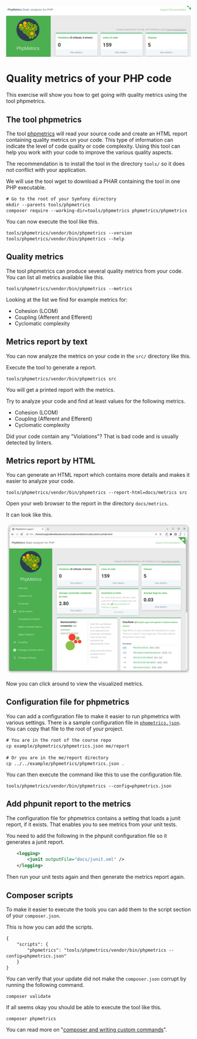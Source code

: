 <!--
---
author: mos
revision:
    "2023-05-11": "(C, mos) Add phpunit integration."
    "2023-05-09": "(B, mos) Reviewed."
    "2022-03-27": "(A, mos) First release."
---

-->
![phpmetrics logo](.img/phpmetrics_logo.png)

Quality metrics of your PHP code
==========================

This exercise will show you how to get going with quality metrics using the tool phpmetrics.


<!--
TODO

* 

-->

The tool phpmetrics
--------------------------

The tool [phpmetrics](https://phpmetrics.github.io/website/) will read your source code and create an HTML report containing quality metrics on your code. This type of information can indicate the level of code quality or code complexity. Using this tool can help you work with your code to improve the various quality aspects.

The recommendation is to install the tool in the directory `tools/` so it does not conflict with your application.

We will use the tool wget to download a PHAR containing the tool in one PHP executable.

```
# Go to the root of your Symfony directory
mkdir --parents tools/phpmetrics
composer require --working-dir=tools/phpmetrics phpmetrics/phpmetrics
```

You can now execute the tool like this.

```
tools/phpmetrics/vendor/bin/phpmetrics --version
tools/phpmetrics/vendor/bin/phpmetrics --help
```



Quality metrics
--------------------------

The tool phpmetrics can produce several quality metrics from your code. You can list all metrics available like this.

```
tools/phpmetrics/vendor/bin/phpmetrics --metrics
```

Looking at the list we find for example metrics for:

* Cohesion (LCOM)
* Coupling (Afferent and Efferent)
* Cyclomatic complexity



Metrics report by text
--------------------------

You can now analyze the metrics on your code in the `src/` directory like this.

Execute the tool to generate a report.

```
tools/phpmetrics/vendor/bin/phpmetrics src
```

You will get a printed report with the metrics.

Try to analyze your code and find at least values for the following metrics.

* Cohesion (LCOM)
* Coupling (Afferent and Efferent)
* Cyclomatic complexity

Did your code contain any "Violations"? That is bad code and is usually detected by linters.



Metrics report by HTML
--------------------------

You can generate an HTML report which contains more details and makes it easier to analyze your code.

```
tools/phpmetrics/vendor/bin/phpmetrics --report-html=docs/metrics src
```

Open your web browser to the report in the directory `docs/metrics`.

It can look like this.

![phpmetrics web](.img/phpmetrics.png)

Now you can click around to view the visualized metrics.



Configuration file for phpmetrics
--------------------------

You can add a configuration file to make it easier to run phpmetrics with various settings. There is a sample configuration file in [`phpmetrics.json`](phpmetrics.json). You can copy that file to the root of your project.

```
# You are in the root of the course repo
cp example/phpmetrics/phpmetrics.json me/report

# Or you are in the me/report directory
cp ../../example/phpmetrics/phpmetrics.json .
```

You can then execute the command like this to use the configuration file.

```
tools/phpmetrics/vendor/bin/phpmetrics --config=phpmetrics.json
```



Add phpunit report to the metrics
--------------------------

The configuration file for phpmetrics contains a setting that loads a junit report, if it exists. That enables you to see metrics from your unit tests.

You need to add the following in the phpunit configuration file so it generates a junit report.

```xml
    <logging>
        <junit outputFile="docs/junit.xml" />
    </logging>
```

Then run your unit tests again and then generate the metrics report again.



Composer scripts
--------------------------

To make it easier to execute the tools you can add them to the script section of your `composer.json`.

This is how you can add the scripts.

```
{
    "scripts": {
        "phpmetrics": "tools/phpmetrics/vendor/bin/phpmetrics --config=phpmetrics.json"
    }
}
```

You can verify that your update did not make the `composer.json` corrupt by running the following command.

```
composer validate
```

If all seems okay you should be able to execute the tool like this.

```
composer phpmetrics
```

You can read more on "[composer and writing custom commands](https://getcomposer.org/doc/articles/scripts.md#writing-custom-commands)".
